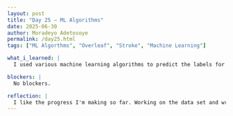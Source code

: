 ```yaml
---
layout: post
title: "Day 25 – ML Algorithms"
date: 2025-06-30
author: Moradeyo Adetosoye
permalink: /day25.html
tags: ["ML Algorthms", "Overleaf", "Stroke", "Machine Learning"]

what_i_learned: |
  I used various machine learning algorithms to predict the labels for my dat set today. I used ELM, SVM, KNN, decision tree, and random forest. I predicted the labels for both the training and testing data, then got the accuracy score for each of them. After that, I got the metric scores (mae, mse, rmse, percentage difference of rmse) of each of the algorithms and displayed them in a table. I then copied and pasted the table into the overleaf document my faculty mentor shared with us.

blockers: |
  No blockers.

reflection: |
  I like the progress I'm making so far. Working on the data set and writing out the progress and process I use on overleaf helps me to understand what I'm doing better. Writing a technical paper is new to me though, so it's also a bit confusing. Tomorrow I'll work more on finishing up the paper.
---
```

